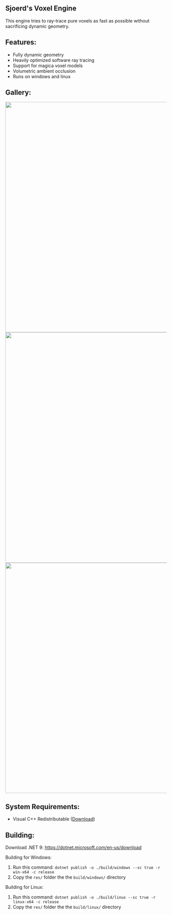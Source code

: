 ## Sjoerd's Voxel Engine
This engine tries to ray-trace pure voxels as fast as possible without sacrificing dynamic geometry.

## Features:
- Fully dynamic geometry
- Heavily optimized software ray tracing
- Support for magica voxel models
- Volumetric ambient occlusion
- Runs on windows and linux

## Gallery:
<img width="720" src="https://github.com/user-attachments/assets/0e3ffc01-bed3-4e48-8e44-761d525dd76c">
<img width="720" src="https://github.com/user-attachments/assets/bb284e3e-a679-4039-aa6d-ea38b602639c">
<img width="720" src="https://github.com/user-attachments/assets/f84cac27-800a-49a6-bd16-bb4c33ca6244">

## System Requirements:
- Visual C++ Redistributable ([Download](https://aka.ms/vs/17/release/vc_redist.x64.exe))

## Building:

Download .NET 9: https://dotnet.microsoft.com/en-us/download

Building for Windows:
1. Run this command: ``dotnet publish -o ./build/windows --sc true -r win-x64 -c release``
2. Copy the ``res/`` folder the the ``build/windows/`` directory

Building for Linux:
1. Run this command: ``dotnet publish -o ./build/linux --sc true -r linux-x64 -c release``
2. Copy the ``res/`` folder the the ``build/linux/`` directory
